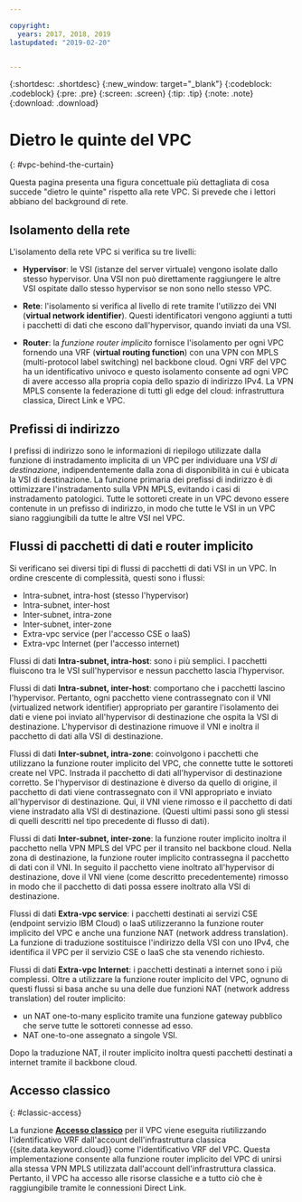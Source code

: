 ```yaml
---

copyright:
  years: 2017, 2018, 2019
lastupdated: "2019-02-20"


---
```


{:shortdesc: .shortdesc}
{:new_window: target="_blank"}
{:codeblock: .codeblock}
{:pre: .pre}
{:screen: .screen}
{:tip: .tip}
{:note: .note}
{:download: .download}

# Dietro le quinte del VPC
{: #vpc-behind-the-curtain}

Questa pagina presenta una figura concettuale più dettagliata di cosa succede "dietro le quinte" rispetto alla rete VPC. Si prevede che i lettori abbiano del background di rete.

## Isolamento della rete

L'isolamento della rete VPC si verifica su tre livelli: 

* **Hypervisor**: le VSI (istanze del server virtuale) vengono isolate dallo stesso hypervisor. Una VSI non può direttamente raggiungere le altre VSI ospitate dallo stesso hypervisor se non sono nello stesso VPC.

* **Rete**: l'isolamento si verifica al livello di rete tramite l'utilizzo dei VNI (**virtual network identifier**). Questi identificatori vengono aggiunti a tutti i pacchetti di dati che escono dall'hypervisor, quando inviati da una VSI.

* **Router**: la _funzione router implicito_ fornisce l'isolamento per ogni VPC fornendo una VRF (**virtual routing function**) con una VPN con MPLS (multi-protocol label switching) nel backbone cloud. Ogni VRF del VPC ha un identificativo univoco e questo isolamento consente ad ogni VPC di avere accesso alla propria copia dello spazio di indirizzo IPv4. La VPN MPLS consente la federazione di tutti gli edge del cloud: infrastruttura classica, Direct Link e VPC.

## Prefissi di indirizzo

I prefissi di indirizzo sono le informazioni di riepilogo utilizzate dalla funzione di instradamento implicita di un VPC per individuare una _VSI di destinazione_, indipendentemente dalla zona di disponibilità in cui è ubicata la VSI di destinazione. La funzione primaria dei prefissi di indirizzo è di ottimizzare l'instradamento sulla VPN MPLS, evitando i casi di instradamento patologici. Tutte le sottoreti create in un VPC devono essere contenute in un prefisso di indirizzo, in modo che tutte le VSI in un VPC siano raggiungibili da tutte le altre VSI nel VPC.

## Flussi di pacchetti di dati e router implicito

Si verificano sei diversi tipi di flussi di pacchetti di dati VSI in un VPC. In ordine crescente di complessità, questi sono i flussi:

* Intra-subnet, intra-host (stesso l'hypervisor)
* Intra-subnet, inter-host
* Inter-subnet, intra-zone
* Inter-subnet, inter-zone
* Extra-vpc service (per l'accesso CSE o IaaS)
* Extra-vpc Internet (per l'accesso internet)

Flussi di dati **Intra-subnet, intra-host**: sono i più semplici. I pacchetti fluiscono tra le VSI sull'hypervisor e nessun pacchetto lascia l'hypervisor.

Flussi di dati **Intra-subnet, inter-host**: comportano che i pacchetti lascino l'hypervisor. Pertanto, ogni pacchetto viene contrassegnato con il VNI (virtualized network identifier) appropriato per garantire l'isolamento dei dati e viene poi inviato all'hypervisor di destinazione che ospita la VSI di destinazione. L'hypervisor di destinazione rimuove il VNI e inoltra il pacchetto di dati alla VSI di destinazione.

Flussi di dati **Inter-subnet, intra-zone**: coinvolgono i pacchetti che utilizzano la funzione router implicito del VPC, che connette tutte le sottoreti create nel VPC. Instrada il pacchetto di dati all'hypervisor di destinazione corretto. Se l'hypervisor di destinazione è diverso da quello di origine, il pacchetto di dati viene contrassegnato con il VNI appropriato e inviato all'hypervisor di destinazione. Qui, il VNI viene rimosso e il pacchetto di dati viene instradato alla VSI di destinazione. (Questi ultimi passi sono gli stessi di quelli descritti nel tipo precedente di flusso di dati).

Flussi di dati **Inter-subnet, inter-zone**: la funzione router implicito inoltra il pacchetto nella VPN MPLS del VPC per il transito nel backbone cloud. Nella zona di destinazione, la funzione router implicito contrassegna il pacchetto di dati con il VNI. In seguito il pacchetto viene inoltrato all'hypervisor di destinazione, dove il VNI viene (come descritto precedentemente) rimosso in modo che il pacchetto di dati possa essere inoltrato alla VSI di destinazione.

Flussi di dati **Extra-vpc service**: i pacchetti destinati ai servizi CSE (endpoint servizio IBM Cloud) o IaaS utilizzeranno la funzione router implicito del VPC e anche una funzione NAT (network address translation). La funzione di traduzione sostituisce l'indirizzo della VSI con uno IPv4, che identifica il VPC per il servizio CSE o IaaS che sta venendo richiesto.

Flussi di dati **Extra-vpc Internet**: i pacchetti destinati a internet sono i più complessi. Oltre a utilizzare la funzione router implicito del VPC, ognuno di questi flussi si basa anche su una delle due funzioni NAT (network address translation) del router implicito:

  * un NAT one-to-many esplicito tramite una funzione gateway pubblico che serve tutte le sottoreti connesse ad esso.
  * NAT one-to-one assegnato a singole VSI.

Dopo la traduzione NAT, il router implicito inoltra questi pacchetti destinati a internet tramite il backbone cloud.

## Accesso classico
{: #classic-access}

La funzione [**Accesso classico**](/docs/infrastructure/vpc/classic-access.html) per il VPC viene eseguita riutilizzando l'identificativo VRF dall'account dell'infrastruttura classica {{site.data.keyword.cloud}} come l'identificativo VRF del VPC. Questa implementazione consente alla funzione router implicito del VPC di unirsi alla stessa VPN MPLS utilizzata dall'account dell'infrastruttura classica. Pertanto, il VPC ha accesso alle risorse classiche e a tutto ciò che è raggiungibile tramite le connessioni Direct Link.
